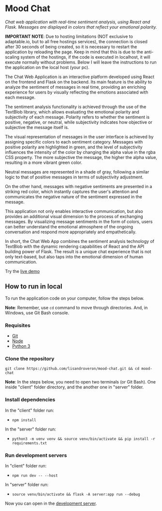 # Mood Chat

*Chat web application with real-time sentiment analysis, using React and Flask. Messages are displayed in colors that reflect your emotional polarity.*

**IMPORTANT NOTE**: Due to hosting limitations (NOT exclusive to adaptable.io, but to all free hostings services), the connection is closed after 30 seconds of being created, so it is necessary to restart the application by reloading the page. Keep in mind that this is due to the anti-scaling system of the hostings, if the code is executed in localhost, it will execute normally without problems. Below I will leave the instructions to run the application on the local host (your pc).

The Chat Web Application is an interactive platform developed using React on the frontend and Flask on the backend. Its main feature is the ability to analyze the sentiment of messages in real time, providing an enriching experience for users by visually reflecting the emotions associated with each message.

The sentiment analysis functionality is achieved through the use of the TextBlob library, which allows evaluating the emotional polarity and subjectivity of each message. Polarity refers to whether the sentiment is positive, negative, or neutral, while subjectivity indicates how objective or subjective the message itself is.

The visual representation of messages in the user interface is achieved by assigning specific colors to each sentiment category. Messages with positive polarity are highlighted in green, and the level of subjectivity influences the intensity of the color by changing the alpha value in the rgba CSS property. The more subjective the message, the higher the alpha value, resulting in a more vibrant green color.

Neutral messages are represented in a shade of gray, following a similar logic to that of positive messages in terms of subjectivity adjustment.

On the other hand, messages with negative sentiments are presented in a striking red color, which instantly captures the user's attention and communicates the negative nature of the sentiment expressed in the message.

This application not only enables interactive communication, but also provides an additional visual dimension to the process of exchanging messages. By visualizing message sentiments in the form of colors, users can better understand the emotional atmosphere of the ongoing conversation and respond more appropriately and empathetically.

In short, the Chat Web App combines the sentiment analysis technology of TextBlob with the dynamic rendering capabilities of React and the API building power of Flask. The result is a unique chat experience that is not only text-based, but also taps into the emotional dimension of human communication.

Try the [live demo](http://moodchat.adaptable.app/)

## How to run in local

To run the application code on your computer, follow the steps below.

**Note**: Remember, use `cd` command to move through directories. And, in Windows, use Git Bash console.

### Requisites

- [Git](https://git-scm.com/downloads)
- [Node](https://nodejs.org/en/download)
- [Python 3](https://www.python.org/downloads/)

### Clone the repository

`git clone https://github.com/lisandroveron/mood-chat.git && cd mood-chat`

**Note**: In the steps below, you need to open two terminals (or Git Bash). One inside "client" folder directory, and the another one in "server" folder.

### Install dependencies

In the "client" folder run:

- `npm install`

In the "server" folder run:

- `python3 -m venv venv && source venv/bin/activate && pip install -r requirements.txt`

### Run development servers

In "client" folder run:

- `npm run dev -- --host`

In "server" folder run:

- `source venv/bin/activate && flask -A server:app run --debug`

Now you can open in the [development server](http://localhost:5173).